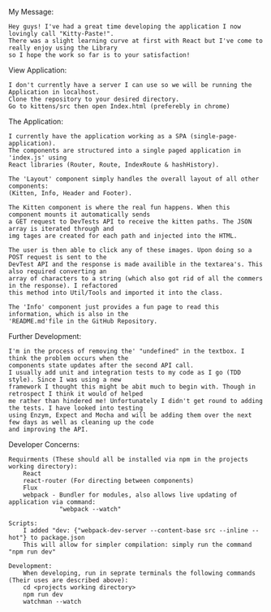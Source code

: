 My Message: 

	Hey guys! I've had a great time developing the application I now lovingly call "Kitty-Paste!". 
	There was a slight learning curve at first with React but I've come to really enjoy using the Library
	so I hope the work so far is to your satisfaction!



View Application:

	I don't currently have a server I can use so we will be running the Application in localhost.
	Clone the repository to your desired directory.
	Go to kittens/src then open Index.html (preferebly in chrome)



The Application:

	I currently have the application working as a SPA (single-page-application). 
	The components are structured into a single paged application in 'index.js' using
	React libraries (Router, Route, IndexRoute & hashHistory).

	The 'Layout' component simply handles the overall layout of all other components: 
	(Kitten, Info, Header and Footer).

	The Kitten component is where the real fun happens. When this component mounts it automatically sends
	a GET request to DevTests API to receive the kitten paths. The JSON array is iterated through and 
	img tages are created for each path and injected into the HTML.

	The user is then able to click any of these images. Upon doing so a POST request is sent to the 
	DevTest API and the response is made availible in the textarea's. This also required converting an 
	array of characters to a string (which also got rid of all the commers in the response). I refactored
	this method into Util/Tools and imported it into the class.

	The 'Info' component just provides a fun page to read this information, which is also in the
	'README.md'file in the GitHub Repository.



Further Development:

	I'm in the process of removing the' "undefined" in the textbox. I think the problem occurs when the 
	components state updates after the second API call.
	I usually add unit and integration tests to my code as I go (TDD style). Since I was using a new 
	framework I thought this might be abit much to begin with. Though in retrospect I think it would of helped
	me rather than hindered me! Unfortunately I didn't get round to adding the tests. I have looked into testing
	using Enzym, Expect and Mocha and will be adding them over the next few days as well as cleaning up the code 
	and improving the API.



Developer Concerns:

	Requirments (These should all be installed via npm in the projects working directory): 
		React 
		react-router (For directing between components)
		Flux
		webpack - Bundler for modules, also allows live updating of application via command:
				  "webpack --watch"

	Scripts:
		I added "dev: {"webpack-dev-server --content-base src --inline --hot"} to package.json 
		This will allow for simpler compilation: simply run the command "npm run dev"

	Development:
		When developing, run in seprate terminals the following commands (Their uses are described above):
		cd <projects working directory>
		npm run dev 
		watchman --watch